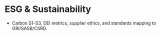 # ESG & Sustainability
- Carbon S1–S3, DEI metrics, supplier ethics, and standards mapping to GRI/SASB/CSRD.
